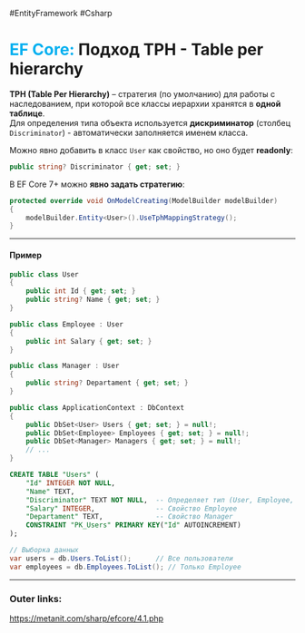 #EntityFramework #Csharp 
# <font color="#00b0f0">EF Core:</font> Подход TPH - Table per hierarchy

**TPH (Table Per Hierarchy)** – стратегия (по умолчанию) для работы с наследованием, при которой все классы иерархии хранятся в **одной таблице**.  
Для определения типа объекта используется **дискриминатор** (столбец `Discriminator`) - автоматически заполняется именем класса.  

Можно явно добавить в класс `User` как свойство, но оно будет **readonly**:
```csharp
public string? Discriminator { get; set; }
```  

В EF Core 7+ можно **явно задать стратегию**:  
```csharp
protected override void OnModelCreating(ModelBuilder modelBuilder)
{
    modelBuilder.Entity<User>().UseTphMappingStrategy();
}
```  

---
#### Пример  

```csharp
public class User
{
    public int Id { get; set; }
    public string? Name { get; set; }
}

public class Employee : User
{
    public int Salary { get; set; }
}

public class Manager : User
{
    public string? Departament { get; set; }
}
```  

```csharp
public class ApplicationContext : DbContext
{
    public DbSet<User> Users { get; set; } = null!; 
    public DbSet<Employee> Employees { get; set; } = null!;
    public DbSet<Manager> Managers { get; set; } = null!;
    // ...
}
```  

```sql
CREATE TABLE "Users" (
    "Id" INTEGER NOT NULL,
    "Name" TEXT,
    "Discriminator" TEXT NOT NULL,  -- Определяет тип (User, Employee, Manager)
    "Salary" INTEGER,               -- Свойство Employee
    "Departament" TEXT,             -- Свойство Manager
    CONSTRAINT "PK_Users" PRIMARY KEY("Id" AUTOINCREMENT)
);
```  

```csharp
// Выборка данных
var users = db.Users.ToList();      // Все пользователи
var employees = db.Employees.ToList(); // Только Employee
```  
---
### Outer links:
https://metanit.com/sharp/efcore/4.1.php